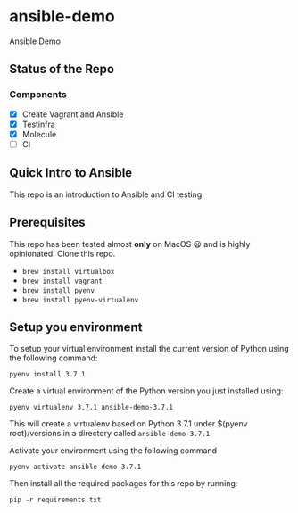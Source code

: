 # ansible-demo
Ansible Demo

## Status of the Repo

### Components

- [x] Create Vagrant and Ansible
- [x] Testinfra
- [x] Molecule
- [ ] CI

## Quick Intro to Ansible

This repo is an introduction to Ansible and CI testing

## Prerequisites

This repo has been tested almost **only** on MacOS :frowning: and is highly
opinionated. Clone this repo.

 * `brew install virtualbox`
 * `brew install vagrant`
 * `brew install pyenv`
 * `brew install pyenv-virtualenv`

## Setup you environment

To setup your virtual environment install the current version of Python using
the following command:

`pyenv install 3.7.1`

Create a virtual environment of the Python version you just installed using:

`pyenv virtualenv 3.7.1 ansible-demo-3.7.1`

This will create a virtualenv based on Python 3.7.1 under $(pyenv root)/versions
in a directory called `ansible-demo-3.7.1`

Activate your environment using the following command

`pyenv activate ansible-demo-3.7.1`

Then install all the required packages for this repo by running:

`pip -r requirements.txt`
